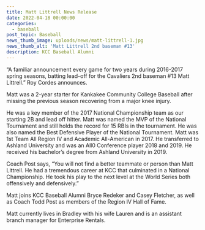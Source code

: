 ```yaml
---
title: Matt Littrell News Release
date: 2022-04-18 00:00:00
categories:
  - baseball
post_topic: Baseball
news_thumb_image: uploads/news/matt-littrell-1.jpg
news_thumb_alt: 'Matt Littrell 2nd baseman #13'
description: KCC Baseball Alumni
---
```

“A familiar announcement every game for two years during 2016-2017 spring seasons, batting lead-off for the Cavaliers 2nd baseman \#13 Matt Littrell.” Roy Cordes announces.

Matt was a 2-year starter for Kankakee Community College Baseball after missing the previous season recovering from a major knee injury.

He was a key member of the 2017 National Championship team as our starting 2B and lead off hitter. Matt was named the MVP of the National Tournament and still holds the record for 15 RBIs in the tournament. He was also named the Best Defensive Player of the National Tournament. Matt was 1st Team All Region IV and Academic All-American in 2017. He transferred to Ashland University and was an All0 Conference player 2018 and 2019. He received his bachelor’s degree from Ashland University in 2019.

Coach Post says, “You will not find a better teammate or person than Matt Littrell. He had a tremendous career at KCC that culminated in a National Championship. He took his play to the next level at the World Series both offensively and defensively.”

Matt joins KCC Baseball Alumni Bryce Redeker and Casey Fletcher, as well as Coach Todd Post as members of the Region IV Hall of Fame.

Matt currently lives in Bradley with his wife Lauren and is an assistant branch manager for Enterprise Rentals.
